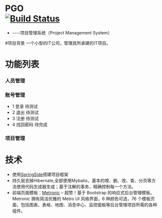 PGO	<br/>[![Build Status](https://travis-ci.org/solarisy/PGO.png)](https://travis-ci.org/solarisy)
==============================================================================

- ----项目管理系统（Project Management System） 

#项目背景
一个小型的IT公司，管理其所承建的IT项目。

# 功能列表
### 人员管理

### 账号管理
-  1 登录  待测试
-  2 退出  待测试
-  3 注册  待测试
-  4 找回密码  待完成

### 项目管理

# 技术
- 使用[SpringSide](https://github.com/springside/springside4 "SpringSide4.2.2")搭建项目框架
- 持久层去掉Hibernate,全部使用Mybatis，基本的增、删、改、查、分页等方法使用代码生成器生成；基于注解的事务，精确控制每一个方法。
- 前端页面模板：[Metronic](http://dreamsky.github.io/main/blog/metronic-bootstrap/) – 超赞！基于 Bootstrap 的响应式后台管理模板。Metronic 拥有简洁优雅的 Metro UI 风格界面，6 种颜色可选，76 个模板页面，包括图表、表格、地图、消息中心、监控面板等后台管理项目所需的各种组件。


